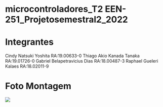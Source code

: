 # microcontroladores_T2 EEN-251_Projetosemestral2_2022

# Integrantes
Cindy Natsuki Yoshita          RA:19.00633-0
Thiago Akio Kanada Tanaka      RA:19.01726-0
Gabriel Belapetravicius Dias   RA:18.00487-3
Raphael Gueleri Kalaes         RA:18.02011-9

# Foto Montagem
<img src="./ProjetoSemestral_Cindy_Akio/imagem_montagem.jpg"/>

